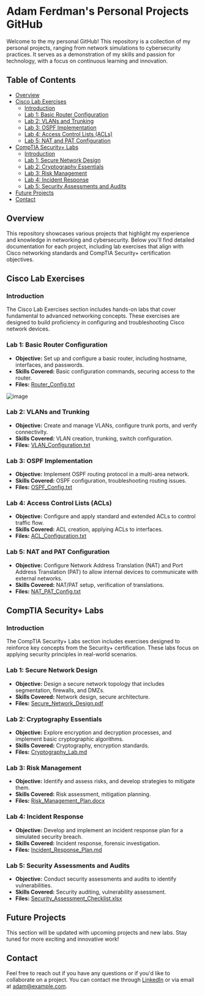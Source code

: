 # Adam Ferdman's Personal Projects GitHub

Welcome to the my personal GitHub! This repository is a collection of my personal projects, ranging from network simulations to cybersecurity practices. It serves as a demonstration of my skills and passion for technology, with a focus on continuous learning and innovation.

## Table of Contents

- [Overview](#overview)
- [Cisco Lab Exercises](#cisco-lab-exercises)
  - [Introduction](#introduction)
  - [Lab 1: Basic Router Configuration](#lab-1-basic-router-configuration)
  - [Lab 2: VLANs and Trunking](#lab-2-vlans-and-trunking)
  - [Lab 3: OSPF Implementation](#lab-3-ospf-implementation)
  - [Lab 4: Access Control Lists (ACLs)](#lab-4-access-control-lists-acls)
  - [Lab 5: NAT and PAT Configuration](#lab-5-nat-and-pat-configuration)
- [CompTIA Security+ Labs](#comptia-security-labs)
  - [Introduction](#introduction-1)
  - [Lab 1: Secure Network Design](#lab-1-secure-network-design)
  - [Lab 2: Cryptography Essentials](#lab-2-cryptography-essentials)
  - [Lab 3: Risk Management](#lab-3-risk-management)
  - [Lab 4: Incident Response](#lab-4-incident-response)
  - [Lab 5: Security Assessments and Audits](#lab-5-security-assessments-and-audits)
- [Future Projects](#future-projects)
- [Contact](#contact)

## Overview

This repository showcases various projects that highlight my experience and knowledge in networking and cybersecurity. Below you'll find detailed documentation for each project, including lab exercises that align with Cisco networking standards and CompTIA Security+ certification objectives.

## Cisco Lab Exercises

### Introduction

The Cisco Lab Exercises section includes hands-on labs that cover fundamental to advanced networking concepts. These exercises are designed to build proficiency in configuring and troubleshooting Cisco network devices.

### Lab 1: Basic Router Configuration

- **Objective:** Set up and configure a basic router, including hostname, interfaces, and passwords.
- **Skills Covered:** Basic configuration commands, securing access to the router.
- **Files:** [Router_Config.txt](CiscoLabs/BasicRouterConfig/Router_Config.txt)

![image](https://github.com/user-attachments/assets/7e01cc25-8ca4-4c14-9dae-25780abfb577)

### Lab 2: VLANs and Trunking

- **Objective:** Create and manage VLANs, configure trunk ports, and verify connectivity.
- **Skills Covered:** VLAN creation, trunking, switch configuration.
- **Files:** [VLAN_Configuration.txt](CiscoLabs/VLANsAndTrunking/VLAN_Configuration.txt)

### Lab 3: OSPF Implementation

- **Objective:** Implement OSPF routing protocol in a multi-area network.
- **Skills Covered:** OSPF configuration, troubleshooting routing issues.
- **Files:** [OSPF_Config.txt](CiscoLabs/OSPFImplementation/OSPF_Config.txt)

### Lab 4: Access Control Lists (ACLs)

- **Objective:** Configure and apply standard and extended ACLs to control traffic flow.
- **Skills Covered:** ACL creation, applying ACLs to interfaces.
- **Files:** [ACL_Configuration.txt](CiscoLabs/ACLs/ACL_Configuration.txt)

### Lab 5: NAT and PAT Configuration

- **Objective:** Configure Network Address Translation (NAT) and Port Address Translation (PAT) to allow internal devices to communicate with external networks.
- **Skills Covered:** NAT/PAT setup, verification of translations.
- **Files:** [NAT_PAT_Config.txt](CiscoLabs/NATandPAT/NAT_PAT_Config.txt)

## CompTIA Security+ Labs

### Introduction

The CompTIA Security+ Labs section includes exercises designed to reinforce key concepts from the Security+ certification. These labs focus on applying security principles in real-world scenarios.

### Lab 1: Secure Network Design

- **Objective:** Design a secure network topology that includes segmentation, firewalls, and DMZs.
- **Skills Covered:** Network design, secure architecture.
- **Files:** [Secure_Network_Design.pdf](SecurityPlusLabs/SecureNetworkDesign/Secure_Network_Design.pdf)

### Lab 2: Cryptography Essentials

- **Objective:** Explore encryption and decryption processes, and implement basic cryptographic algorithms.
- **Skills Covered:** Cryptography, encryption standards.
- **Files:** [Cryptography_Lab.md](SecurityPlusLabs/CryptographyEssentials/Cryptography_Lab.md)

### Lab 3: Risk Management

- **Objective:** Identify and assess risks, and develop strategies to mitigate them.
- **Skills Covered:** Risk assessment, mitigation planning.
- **Files:** [Risk_Management_Plan.docx](SecurityPlusLabs/RiskManagement/Risk_Management_Plan.docx)

### Lab 4: Incident Response

- **Objective:** Develop and implement an incident response plan for a simulated security breach.
- **Skills Covered:** Incident response, forensic investigation.
- **Files:** [Incident_Response_Plan.md](SecurityPlusLabs/IncidentResponse/Incident_Response_Plan.md)

### Lab 5: Security Assessments and Audits

- **Objective:** Conduct security assessments and audits to identify vulnerabilities.
- **Skills Covered:** Security auditing, vulnerability assessment.
- **Files:** [Security_Assessment_Checklist.xlsx](SecurityPlusLabs/SecurityAssessments/Security_Assessment_Checklist.xlsx)

## Future Projects

This section will be updated with upcoming projects and new labs. Stay tuned for more exciting and innovative work!

## Contact

Feel free to reach out if you have any questions or if you'd like to collaborate on a project. You can contact me through [LinkedIn](https://www.linkedin.com/in/adam-profile) or via email at adam@example.com.
